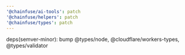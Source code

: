 ```yaml
---
'@chainfuse/ai-tools': patch
'@chainfuse/helpers': patch
'@chainfuse/types': patch
---
```


deps(semver-minor): bump @types/node, @cloudflare/workers-types, @types/validator
